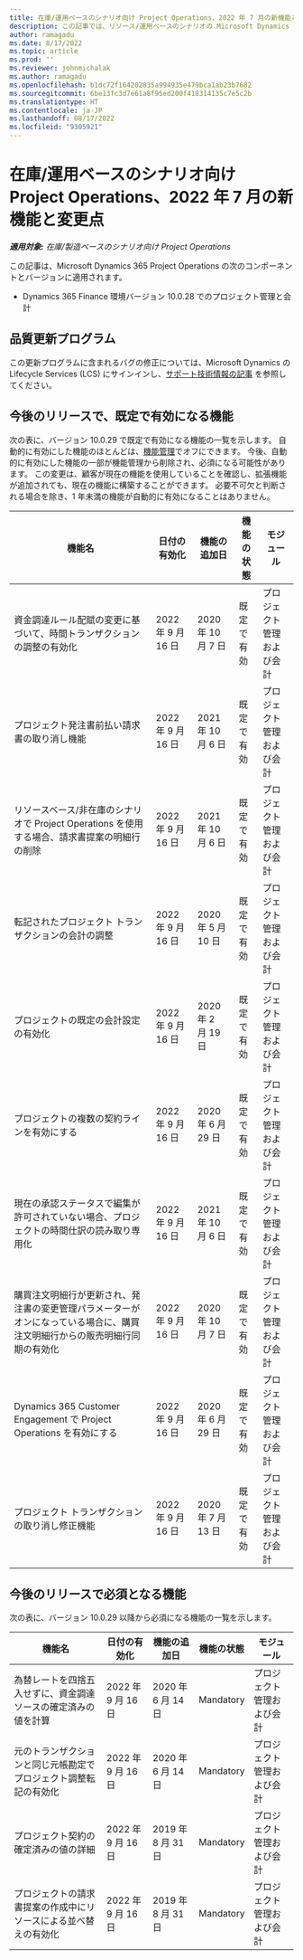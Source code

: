 ```yaml
---
title: 在庫/運用ベースのシナリオ向け Project Operations、2022 年 7 月の新機能と変更点
description: この記事では、リソース/運用ベースのシナリオの Microsoft Dynamics 365 Project Operations の 2022 年 7 月リリースで利用可能な品質更新に関する情報について説明します。
author: ramagadu
ms.date: 8/17/2022
ms.topic: article
ms.prod: ''
ms.reviewer: johnmichalak
ms.author: ramagadu
ms.openlocfilehash: b1dc72f164202835a994935e479bca1ab23b7682
ms.sourcegitcommit: 6be13fc3d7e61a8f95ed200f418314135c7e5c2b
ms.translationtype: HT
ms.contentlocale: ja-JP
ms.lasthandoff: 08/17/2022
ms.locfileid: "9305921"
---
```

# <a name="whats-new-or-changed-in-project-operations-july-2022-for-stockedproduction-based-scenarios"></a>在庫/運用ベースのシナリオ向け Project Operations、2022 年 7 月の新機能と変更点

_**適用対象:** 在庫/製造ベースのシナリオ向け Project Operations_

この記事は、Microsoft Dynamics 365 Project Operations の次のコンポーネントとバージョンに適用されます。

- Dynamics 365 Finance 環境バージョン 10.0.28 でのプロジェクト管理と会計

## <a name="quality-updates"></a>品質更新プログラム

この更新プログラムに含まれるバグの修正については、Microsoft Dynamics の Lifecycle Services (LCS) にサインインし、[サポート技術情報の記事](https://fix.lcs.dynamics.com/Issue/Details?bugId=694438) を参照してください。

## <a name="features-turned-on-by-default-in-upcoming-release"></a>今後のリリースで、既定で有効になる機能

次の表に、バージョン 10.0.29 で既定で有効になる機能の一覧を示します。 自動的に有効にした機能のほとんどは、[機能管理](/dynamics365/fin-ops-core/fin-ops/get-started/feature-management/feature-management-overview)でオフにできます。 今後、自動的に有効にした機能の一部が機能管理から削除され、必須になる可能性があります。 この変更は、顧客が現在の機能を使用していることを確認し、拡張機能が追加されても、現在の機能に構築することができます。 必要不可欠と判断される場合を除き、1 年未満の機能が自動的に有効になることはありません。

| 機能名 | 日付の有効化 | 機能の追加日 | 機能の状態 | モジュール |
| --- | --- | --- |--- |--- |
| 資金調達ルール配賦の変更に基づいて、時間トランザクションの調整の有効化 | 2022 年 9 月 16 日 | 2020 年 10 月 7 日 | 既定で有効 | プロジェクト管理および会計 |
| プロジェクト発注書前払い請求書の取り消し機能 | 2022 年 9 月 16 日 | 2021 年 10 月 6 日 | 既定で有効 | プロジェクト管理および会計 |
| リソースベース/非在庫のシナリオで Project Operations を使用する場合、請求書提案の明細行の削除 | 2022 年 9 月 16 日 | 2021 年 10 月 6 日 | 既定で有効 | プロジェクト管理および会計 |
| 転記されたプロジェクト トランザクションの会計の調整 | 2022 年 9 月 16 日 | 2020 年 5 月 10 日 | 既定で有効 | プロジェクト管理および会計 |
| プロジェクトの既定の会計設定の有効化 | 2022 年 9 月 16 日 | 2020 年 2 月 19 日 | 既定で有効 | プロジェクト管理および会計 |
| プロジェクトの複数の契約ラインを有効にする | 2022 年 9 月 16 日 | 2020 年 6 月 29 日 | 既定で有効 | プロジェクト管理および会計 |
| 現在の承認ステータスで編集が許可されていない場合、プロジェクトの時間仕訳の読み取り専用化 | 2022 年 9 月 16 日 | 2021 年 10 月 6 日 | 既定で有効 | プロジェクト管理および会計 |
| 購買注文明細行が更新され、発注書の変更管理パラメーターがオンになっている場合に、購買注文明細行からの販売明細行同期の有効化 | 2022 年 9 月 16 日 | 2020 年 10 月 7 日 | 既定で有効 | プロジェクト管理および会計 |
| Dynamics 365 Customer Engagement で Project Operations を有効にする | 2022 年 9 月 16 日 | 2020 年 6 月 29 日 | 既定で有効 | プロジェクト管理および会計 |
| プロジェクト トランザクションの取り消し修正機能 | 2022 年 9 月 16 日 | 2020 年 7 月 13 日 | 既定で有効 | プロジェクト管理および会計 |

## <a name="features-that-become-mandatory-in-the-upcoming-release"></a>今後のリリースで必須となる機能

次の表に、バージョン 10.0.29 以降から必須になる機能の一覧を示します。

| 機能名 | 日付の有効化 | 機能の追加日 | 機能の状態 | モジュール |
| --- | --- | --- | --- | --- |
| 為替レートを四捨五入せずに、資金調達ソースの確定済みの値を計算 | 2022 年 9 月 16 日 | 2020 年 6 月 14 日 | Mandatory | プロジェクト管理および会計 |
| 元のトランザクションと同じ元帳勘定でプロジェクト調整転記の有効化 | 2022 年 9 月 16 日 | 2020 年 6 月 14 日 | Mandatory | プロジェクト管理および会計 |
| プロジェクト契約の確定済みの値の詳細 | 2022 年 9 月 16 日 | 2019 年 8 月 31 日 | Mandatory | プロジェクト管理および会計 |
| プロジェクトの請求書提案の作成中にリソースによる並べ替えの有効化 | 2022 年 9 月 16 日 | 2019 年 8 月 31 日 | Mandatory | プロジェクト管理および会計 |
